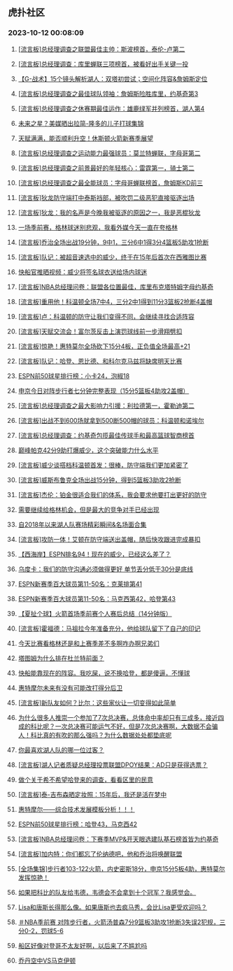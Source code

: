 ## 虎扑社区 
### 2023-10-12 00:08:09

1. [[流言板]总经理调查之联盟最佳主帅：斯波榜首，泰伦-卢第二](https://bbs.hupu.com/62434537.html)

2. [[流言板]总经理调查：库里蝉联三项榜首，被看好出手关键一投](https://bbs.hupu.com/62433187.html)

3. [【G-战术】15个镜头解析湖人：双塔初尝试；空间化阵容&詹姆斯定位](https://bbs.hupu.com/62433214.html)

4. [[流言板]总经理调查之最佳球队领袖：詹姆斯险胜库里，约基奇第3](https://bbs.hupu.com/62433041.html)

5. [[流言板]总经理调查之休赛期最佳运作：雄鹿绿军并列榜首，湖人第4](https://bbs.hupu.com/62432240.html)

6. [未来之星？美媒晒出拉简-隆多的儿子打球集锦](https://bbs.hupu.com/62436297.html)

7. [天赋满满，能否顺利升空！休斯顿火箭新赛季展望](https://bbs.hupu.com/62431829.html)

8. [[流言板]总经理调查之运动能力最强球员：莫兰特蝉联，字母哥第二](https://bbs.hupu.com/62434153.html)

9. [[流言板]总经理调查之前景最好的年轻核心：雷霆第一，骑士第二](https://bbs.hupu.com/62433281.html)

10. [[流言板]总经理调查之最全能球员：字母哥蝉联榜首，詹姆斯KD前三](https://bbs.hupu.com/62433107.html)

11. [[流言板]狄龙防守端打中泰斯裆部，被吹罚二级恶犯直接驱逐出场](https://bbs.hupu.com/62425136.html)

12. [[流言板]狄龙：我的名声是今晚我被驱逐的原因之一，我是恶棍狄龙](https://bbs.hupu.com/62428183.html)

13. [一场季前赛，格林球迷别悲观，我看外媒今天一直在夸格林](https://bbs.hupu.com/62432852.html)

14. [[流言板]乔治全场出战19分钟，9中1，三分6中1得3分4篮板5助攻1抢断](https://bbs.hupu.com/62429159.html)

15. [[流言板]队记：被超音速选中的威少，终于在15年后首次在西雅图比赛](https://bbs.hupu.com/62428289.html)

16. [快船官推晒视频：威少将签名球衣送给场内球迷](https://bbs.hupu.com/62429411.html)

17. [[流言板]NBA总经理问卷：联盟各位置最佳，库里布克塔特姆字母约基奇](https://bbs.hupu.com/62427178.html)

18. [[流言板]重用他！科温顿全场7中4，三分2中1得到11分3篮板2抢断4盖帽](https://bbs.hupu.com/62429224.html)

19. [[流言板]卢：科温顿的防守让我们变得不同，会继续寻找合适阵容](https://bbs.hupu.com/62431402.html)

20. [[流言板]天赋交流会！富尔茨反击上演罚球线前一步滑翔劈扣](https://bbs.hupu.com/62425759.html)

21. [[流言板]惊艳！惠特莫尔全场砍下15分4板，正负值全场最高+21](https://bbs.hupu.com/62427403.html)

22. [[流言板]队记：哈登、恩比德、和科尔克马兹将缺席明天比赛](https://bbs.hupu.com/62436432.html)

23. [ESPN前50球星排行榜：小卡24，泡椒18](https://bbs.hupu.com/62435063.html)

24. [申京今日对阵步行者七分钟完整表现（15分5篮板4助攻2盖帽）](https://bbs.hupu.com/62429175.html)

25. [[流言板]总经理调查之最大影响力引援：利拉德第一，霍勒迪第二](https://bbs.hupu.com/62432360.html)

26. [[流言板]出战不到600场就拿到500断500帽的球员：科温顿和诺埃尔](https://bbs.hupu.com/62428338.html)

27. [[流言板]总经理调查：约基奇包揽最佳传球手和最高篮球智商榜首](https://bbs.hupu.com/62432960.html)

28. [巅峰帕克42分9助打爆威少，这个突破能力什么水平](https://bbs.hupu.com/62426575.html)

29. [[流言板]威少谈搭档科温顿首发：很棒，防守端我们更加紧密了](https://bbs.hupu.com/62431512.html)

30. [[流言板]威斯布鲁克全场出战15分钟，得到5篮板3助攻2抢断](https://bbs.hupu.com/62429199.html)

31. [[流言板]杰伦：铂金很适合我们的体系，我会要求他要打出更好的防守](https://bbs.hupu.com/62433618.html)

32. [需要继续给格林机会，但是最大的竞争对手已经出现](https://bbs.hupu.com/62434806.html)

33. [自2018年以来湖人队赛场精彩瞬间&名场面合集](https://bbs.hupu.com/62432984.html)

34. [[流言板]攻防一体！艾顿在防守端送出盖帽，随后快攻跟进完成暴扣](https://bbs.hupu.com/62428403.html)

35. [【西海岸】ESPN排名94！现在的威少，已经这么差了？](https://bbs.hupu.com/62428192.html)

36. [乌度卡：我们的防守沟通必须做得更好 单节丢分低于30分是底线](https://bbs.hupu.com/62432902.html)

37. [ESPN新赛季百大球员第11-50名：克莱排第41](https://bbs.hupu.com/62434901.html)

38. [ESPN新赛季百大球员第11-50名：马克西第42，哈登第43](https://bbs.hupu.com/62435090.html)

39. [【夏扯个球】火箭首场季前赛个人赛后总结（14分钟版）](https://bbs.hupu.com/62433551.html)

40. [[流言板]霍福德：马祖拉今年准备充分，他给球队留下了自己的印记](https://bbs.hupu.com/62436382.html)

41. [今天比赛看格林还是和上赛季差不多啊咋办啊兄弟们](https://bbs.hupu.com/62435227.html)

42. [塔图姆为什么排在杜兰特前面？](https://bbs.hupu.com/62433921.html)

43. [快船能靠现在的阵容。我吃屎，说不换哈登，都是傻逼，不懂球](https://bbs.hupu.com/62435517.html)

44. [惠特摩尔未来有没有可能改打得分后卫](https://bbs.hupu.com/62433155.html)

45. [[流言板]新队友如何？比尔：这些家伙让一切变得如此简单](https://bbs.hupu.com/62433652.html)

46. [为什么很多人推崇一个参加了7次总决赛，总体命中率却只有三成多，接近四成的科比呢？一次总决赛可能运气不好，但是7次总决赛啊，大数据不会骗人！科比真的有吹的那么强吗？为什么数据处处都垫底呢](https://bbs.hupu.com/62434951.html)

47. [你最喜欢湖人队的哪一位过客？](https://bbs.hupu.com/62435175.html)

48. [[流言板]湖人记者质疑总经理投票联盟DPOY结果：AD只是获得选票？](https://bbs.hupu.com/62428401.html)

49. [做个关于希不希望哈登来的调查，看看区里的民意](https://bbs.hupu.com/62436119.html)

50. [[流言板]泰-吉布森晒定妆照：15年后，我还是活在梦中](https://bbs.hupu.com/62434420.html)

51. [惠特摩尔——综合技术发展模板分析！！！](https://bbs.hupu.com/62436136.html)

52. [ESPN前50球星排行榜：哈登43，马克西42](https://bbs.hupu.com/62435085.html)

53. [[流言板]NBA总经理问卷：下赛季MVP&开天眼选建队基石榜首皆为约基奇](https://bbs.hupu.com/62426804.html)

54. [[流言板]加内特：你们都忘了伦纳德吧，他和乔治将唤醒联盟](https://bbs.hupu.com/62426050.html)

55. [[全场集锦]步行者103-122火箭，内史密斯18分，申京15分5板4助，惠特莫尔发挥惊艳！](https://bbs.hupu.com/62429341.html)

56. [如果把科比的队友给韦德，韦德会不会拿到十个冠军？我感觉会。](https://bbs.hupu.com/62435064.html)

57. [Lisa和唐斯长得那么像。如果唐斯也去疯马秀，会比Lisa更受欢迎吗？](https://bbs.hupu.com/62434770.html)

58. [＃NBA季前赛 对阵步行者，火箭汤普森7分9篮板3助攻1抢断3失误2犯规，三分0-2，罚球5-6](https://bbs.hupu.com/62435582.html)

59. [船区好像对登哥不太友好啊，以后来了不尴尬吗](https://bbs.hupu.com/62434809.html)

60. [乔丹空中VS马克伊顿](https://bbs.hupu.com/62435237.html)

